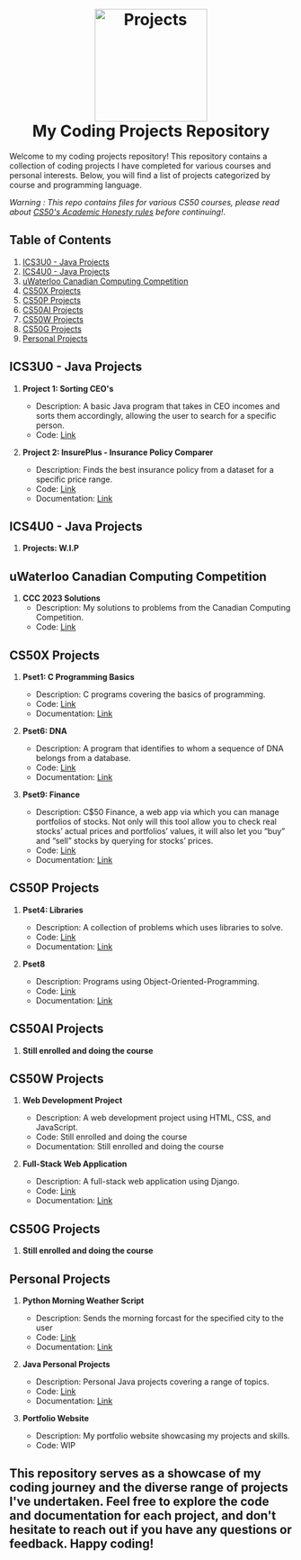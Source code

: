<h1 align="center">
  <br>
  <a href="https://github.com/gureett/projectsList/"><img src="https://avatars.githubusercontent.com/u/114324924?v=4" alt="Projects" width="200"></a>
  <br>
  <b>My Coding Projects Repository</b>
  <br>
</h1>

Welcome to my coding projects repository! This repository contains a collection of coding projects I have completed for various courses and personal interests. Below, you will find a list of projects categorized by course and programming language.

*Warning : This repo contains files for various CS50 courses, please read about [CS50's Academic Honesty rules](https://cs50.harvard.edu/college/2023/fall/syllabus/#academic-honesty) before continuing!*.

## Table of Contents
1. [ICS3U0 - Java Projects](#ics3u0---java-projects)
2. [ICS4U0 - Java Projects](#ics4u0---java-projects)
3. [uWaterloo Canadian Computing Competition](#uwaterloo-canadian-computing-competition)
4. [CS50X Projects](#cs50x-projects)
5. [CS50P Projects](#cs50p-projects)
6. [CS50AI Projects](#cs50ai-projects)
7. [CS50W Projects](#cs50w-projects)
8. [CS50G Projects](#cs50g-projects)
9. [Personal Projects](#personal-projects)

## ICS3U0 - Java Projects
1. **Project 1: Sorting CEO's**
   - Description: A basic Java program that takes in CEO incomes and sorts them accordingly, allowing the user to search for a specific person.
   - Code: [Link](ICS3U0/Lab8)

2. **Project 2: InsurePlus - Insurance Policy Comparer**
   - Description: Finds the best insurance policy from a dataset for a specific price range.
   - Code: [Link](https://github.com/gureett/projectsList/tree/7db78574fa744e230c01f20f0d4cf4fcfd464f39/ICS3U0/InsurePlus%20-%20Insurance%20Policy%20Comparer)
   - Documentation: [Link](#)

## ICS4U0 - Java Projects
1. **Projects: W.I.P**

## uWaterloo Canadian Computing Competition
1. **CCC 2023 Solutions**
   - Description: My solutions to problems from the Canadian Computing Competition.
   - Code: [Link](uWaterloo-CCC/2023)

## CS50X Projects
1. **Pset1: C Programming Basics**
   - Description: C programs covering the basics of programming.
   - Code: [Link](cs50x/Week-1)
   - Documentation: [Link](https://cs50.harvard.edu/x/2023/psets/1/)

2. **Pset6: DNA**
   - Description: A program that identifies to whom a sequence of DNA belongs from a database.
   - Code: [Link](cs50x/Week-6/dna)
   - Documentation: [Link](https://cs50.harvard.edu/x/2023/psets/6/dna/)

3. **Pset9: Finance**
   - Description: C$50 Finance, a web app via which you can manage portfolios of stocks. Not only will this tool allow you to check real stocks’ actual prices and portfolios’ values, it will also let you “buy” and “sell” stocks by querying for stocks’ prices.
   - Code: [Link](cs50x/Week-9)
   - Documentation: [Link](https://cs50.harvard.edu/x/2023/psets/9/finance/)

## CS50P Projects
1. **Pset4: Libraries**
   - Description: A collection of problems which uses libraries to solve.
   - Code: [Link](cs50p/Week4)
   - Documentation: [Link](https://cs50.harvard.edu/python/2022/psets/4/)

2. **Pset8**
   - Description: Programs using Object-Oriented-Programming.
   - Code: [Link](cs50p/Week8)
   - Documentation: [Link](https://cs50.harvard.edu/python/2022/weeks/8/)

## CS50AI Projects
1. **Still enrolled and doing the course**

## CS50W Projects
1. **Web Development Project**
   - Description: A web development project using HTML, CSS, and JavaScript.
   - Code: Still enrolled and doing the course
   - Documentation: Still enrolled and doing the course

2. **Full-Stack Web Application**
   - Description: A full-stack web application using Django.
   - Code: [Link](#)
   - Documentation: [Link](#)

## CS50G Projects
1. **Still enrolled and doing the course**

## Personal Projects
1. **Python Morning Weather Script**
   - Description: Sends the morning forcast for the specified city to the user
   - Code: [Link](Personal-Projects/Python/MorningWeather)
   - Documentation: [Link](#)

2. **Java Personal Projects**
   - Description: Personal Java projects covering a range of topics.
   - Code: [Link](#)
   - Documentation: [Link](#)

3. **Portfolio Website**
   - Description: My portfolio website showcasing my projects and skills.
   - Code: WIP

This repository serves as a showcase of my coding journey and the diverse range of projects I've undertaken. Feel free to explore the code and documentation for each project, and don't hesitate to reach out if you have any questions or feedback. Happy coding!
---
